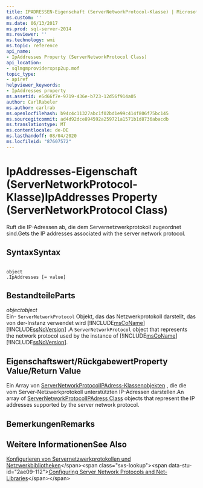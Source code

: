 ```yaml
---
title: IPADRESSEN-Eigenschaft (ServerNetworkProtocol-Klasse) | Microsoft-Dokumentation
ms.custom: ''
ms.date: 06/13/2017
ms.prod: sql-server-2014
ms.reviewer: ''
ms.technology: wmi
ms.topic: reference
api_name:
- IpAddresses Property (ServerNetworkProtocol Class)
api_location:
- sqlmgmproviderxpsp2up.mof
topic_type:
- apiref
helpviewer_keywords:
- IpAddresses property
ms.assetid: e5d66f7e-9719-436e-b723-12d56f914a05
author: CarlRabeler
ms.author: carlrab
ms.openlocfilehash: b94c4c11327abc1f02bd1e99c414f806f75bc145
ms.sourcegitcommit: ad4d92dce894592a259721a1571b1d8736abacdb
ms.translationtype: MT
ms.contentlocale: de-DE
ms.lasthandoff: 08/04/2020
ms.locfileid: "87607572"
---
```

# <a name="ipaddresses-property-servernetworkprotocol-class"></a><span data-ttu-id="2ae09-102">IpAddresses-Eigenschaft (ServerNetworkProtocol-Klasse)</span><span class="sxs-lookup"><span data-stu-id="2ae09-102">IpAddresses Property (ServerNetworkProtocol Class)</span></span>
  <span data-ttu-id="2ae09-103">Ruft die IP-Adressen ab, die dem Servernetzwerkprotokoll zugeordnet sind.</span><span class="sxs-lookup"><span data-stu-id="2ae09-103">Gets the IP addresses associated with the server network protocol.</span></span>  
  
## <a name="syntax"></a><span data-ttu-id="2ae09-104">Syntax</span><span class="sxs-lookup"><span data-stu-id="2ae09-104">Syntax</span></span>  
  
```  
  
object  
.IpAddresses [= value]  
```  
  
## <a name="parts"></a><span data-ttu-id="2ae09-105">Bestandteile</span><span class="sxs-lookup"><span data-stu-id="2ae09-105">Parts</span></span>  
 <span data-ttu-id="2ae09-106">*object*</span><span class="sxs-lookup"><span data-stu-id="2ae09-106">*object*</span></span>  
 <span data-ttu-id="2ae09-107">Ein- `ServerNetworkProtocol` Objekt, das das Netzwerkprotokoll darstellt, das von der-Instanz verwendet wird [!INCLUDE[msCoName](../../../includes/msconame-md.md)] [!INCLUDE[ssNoVersion](../../../includes/ssnoversion-md.md)] .</span><span class="sxs-lookup"><span data-stu-id="2ae09-107">A `ServerNetworkProtocol` object that represents the network protocol used by the instance of [!INCLUDE[msCoName](../../../includes/msconame-md.md)] [!INCLUDE[ssNoVersion](../../../includes/ssnoversion-md.md)].</span></span>  
  
## <a name="property-valuereturn-value"></a><span data-ttu-id="2ae09-108">Eigenschaftswert/Rückgabewert</span><span class="sxs-lookup"><span data-stu-id="2ae09-108">Property Value/Return Value</span></span>  
 <span data-ttu-id="2ae09-109">Ein Array von [ServerNetworkProtocolIPAdress-Klassenobjekten](../servernetworkprotocolipaddress-class/servernetworkprotocolipaddress-class.md) , die die vom Server-Netzwerkprotokoll unterstützten IP-Adressen darstellen.</span><span class="sxs-lookup"><span data-stu-id="2ae09-109">An array of [ServerNetworkProtocolIPAdress Class](../servernetworkprotocolipaddress-class/servernetworkprotocolipaddress-class.md) objects that represent the IP addresses supported by the server network protocol.</span></span>  
  
## <a name="remarks"></a><span data-ttu-id="2ae09-110">Bemerkungen</span><span class="sxs-lookup"><span data-stu-id="2ae09-110">Remarks</span></span>  
  
## <a name="see-also"></a><span data-ttu-id="2ae09-111">Weitere Informationen</span><span class="sxs-lookup"><span data-stu-id="2ae09-111">See Also</span></span>  
 <span data-ttu-id="2ae09-112">[Konfigurieren von Servernetzwerkprotokollen und Netzwerkbibliotheken](https://msdn.microsoft.com/library/ms177485\(v=sql.100\).aspx)</span><span class="sxs-lookup"><span data-stu-id="2ae09-112">[Configuring Server Network Protocols and Net-Libraries](https://msdn.microsoft.com/library/ms177485\(v=sql.100\).aspx)</span></span>  
  
  
